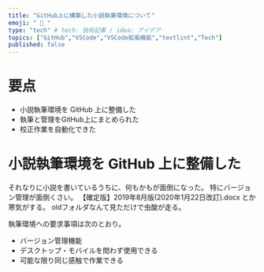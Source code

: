 ```yaml
---
title: "GitHub上に構築した小説執筆環境について"
emoji: " 📖 "
type: "tech" # tech: 技術記事 / idea: アイデア
topics: ["GitHub","VSCode","VSCode拡張機能","textlint","Tech"]
published: false
---
```

# 要点
- 小説執筆環境を GitHub 上に整備した
- 執筆と管理をGitHub上にまとめられた
- 校正作業を自動化できた

# 小説執筆環境を GitHub 上に整備した
それなりに小説を書いているうちに、何もかもが面倒になった。
特にバージョン管理が面倒くさい。
【確定版】2019年8月版(2020年1月22日改訂).docx とか寒気がする。
oldフォルダなんて見ただけで虫酸が走る。

執筆環境への要求事項は次のとおり。
- バージョン管理機能
- デスクトップ・モバイルを問わず使用できる
- 可能な限り同じ感触で作業できる
